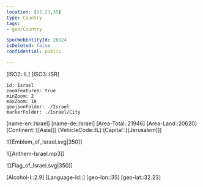 ```yaml
---
location: [32.23,35]
type: Country
tags:
- geo/Country

SpocWebEntityId: 26924
isDeleted: false
confidential: public

---
```

[ISO2::IL]
[ISO3::ISR]
```leaflet
id: Israel
zoomFeatures: true 
minZoom: 2 
maxZoom: 18
geojsonFolder: ./Israel
markerFolder: ./Israel/City
```

[name-en::Israel]
[name-de::Israel]
[Area-Total::21946]
[Area-Land::20620]
[Continent::[[Asia]]]
[VehicleCode::IL]
[Capital::[[Jerusalem]]]

![[Emblem_of_Israel.svg|350]]

![[Anthem-Israel.mp3]]

![[Flag_of_Israel.svg|350]]

[Alcohol-l::2.9]
[Language-Id::]
[geo-lon::35]
[geo-lat::32.23]

